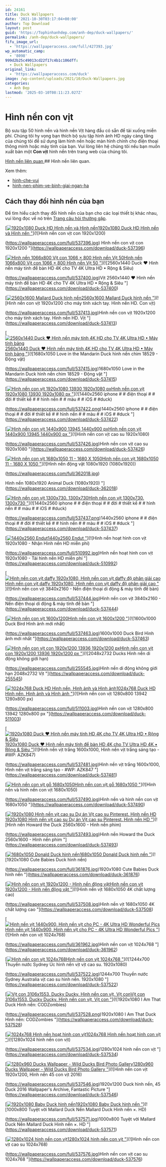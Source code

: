 ```yaml
---
id: 24161
title: Duck Wallpapers
date: '2021-10-30T03:17:04+00:00'
author: Top Download
layout: post
guid: 'https://Tophinhanhdep.com/anh-dep/duck-wallpapers/'
permalink: /anh-dep/duck-wallpapers/
fifu_image_url:
  - 'https://wallpaperaccess.com/full/427393.jpg'
wp_automatic_camp:
  - '8098'
999d2b25c49013cd22f17c4b1c106dff:
  - Duck Wallpapers
original_link:
  - 'https://wallpaperaccess.com/duck'
image: /wp-content/uploads/2021/10/Duck-Wallpapers.jpg
categories:
  - Ảnh Đẹp
lastmod: '2025-03-10T08:11:23.027Z'
---
```

# Hình nền con vịt

Bộ sưu tập 50 hình nền và hình nền Vịt hàng đầu có sẵn để tải xuống miễn phí. Chúng tôi hy vọng bạn thích bộ sưu tập hình ảnh HD ngày càng tăng của chúng tôi để sử dụng làm hình nền hoặc màn hình chính cho điện thoại thông minh hoặc máy tính của bạn. Vui lòng liên hệ chúng tôi nếu bạn muốn xuất bản một **Con vịt** hình nền trên trang web của chúng tôi.

[Hình nền liên quan ](#related) ## Hình nền liên quan.

   
 Xem thêm:

   
- [hinh-che-vui](https://tophinhanhdep.com/anh-che/hinh-che-vui/)
- [hinh-nen-phim-ve-binh-giai-ngan-ha](https://tophinhanhdep.com/hinh-nen-dep/hinh-nen-phim-ve-binh-giai-ngan-ha/)

## Cách thay đổi hình nền của bạn

Để tìm hiểu cách thay đổi hình nền của bạn cho các loại thiết bị khác nhau, vui lòng đọc về nó trên [Trang câu hỏi thường gặp](https://tophinhanhdep.com/faq/).

  
[[![1920x1080 Duck HD Hình nền và Hình nền](https://wallpaperaccess.com/full/427393.jpg)1920x1080 Duck HD Hình nền và Hình nền "](https://wallpaperaccess.com/download/duck-427393)](![Hình nền con vịt con 1920x1200)

(https://wallpaperaccess.com/full/537396.jpg) Hình nền con vịt con 1920x1200 "](https://wallpaperaccess.com/download/duck-537396)

[[![Hình nền 1066x800 Vịt con 1066 × 800 Hình nền Vịt 50](https://wallpaperaccess.com/full/361854.jpg)Hình nền 1066x800 Vịt con 1066 × 800 Hình nền Vịt 50 "](https://wallpaperaccess.com/download/duck-361854)](![2560x1440 Duck ❤ Hình nền máy tính để bàn HD 4K cho TV 4K Ultra HD • Rộng & Siêu)

(https://wallpaperaccess.com/full/537400.jpg)Vịt 2560x1440 ❤ Hình nền máy tính để bàn HD 4K cho TV 4K Ultra HD • Rộng &amp; Siêu "](https://wallpaperaccess.com/download/duck-537400)

[[![2560x1600 Mallard Duck hình nền](https://wallpaperaccess.com/full/537407.jpg)2560x1600 Mallard Duck hình nền "](https://wallpaperaccess.com/download/duck-537407)](![Hình nền con vịt 1920x1200 cho máy tính xách tay.  Hình nền HD.  Con vịt)

(https://wallpaperaccess.com/full/537413.jpg)Hình nền con vịt 1920x1200 cho máy tính xách tay. Hình nền HD. Vịt "](https://wallpaperaccess.com/download/duck-537413)

[[![2560x1440 Duck ❤ Hình nền máy tính 4K HD cho TV 4K Ultra HD • Máy tính bảng](https://wallpaperaccess.com/full/537414.jpg)2560x1440 Duck ❤ Hình nền máy tính 4K HD cho TV 4K Ultra HD • Máy tính bảng "](https://wallpaperaccess.com/download/duck-537414)](![1680x1050 Love in the Mandarin Duck hình nền chim 18529 - Động vật)

(https://wallpaperaccess.com/full/537415.jpg)1680x1050 Love in the Mandarin Duck hình nền chim 18529 - Động vật "](https://wallpaperaccess.com/download/duck-537415)

[[![Hình nền con vịt 1920x1080 13930 1920x1080 px](https://wallpaperaccess.com/full/537417.jpg)Hình nền con vịt 1920x1080 13930 1920x1080 px "](https://wallpaperaccess.com/download/duck-537417)](![1440x2560 iphone # # điện thoại # # đời # thiết kế # # hình nền # # màu # # iOS # #duck)

(https://wallpaperaccess.com/full/537422.png)1440x2560 iphone # # điện thoại # # đời # thiết kế # # hình nền # # màu # # iOS # #duck "](https://wallpaperaccess.com/download/duck-537422)

[[![Hình nền con vịt 1440x900 13945 1440x900 px](https://wallpaperaccess.com/full/511037.jpg)Hình nền con vịt 1440x900 13945 1440x900 px "](https://wallpaperaccess.com/download/duck-511037)](![Hình nền con vịt cao su 1920x1080)

(https://wallpaperaccess.com/full/537426.jpg)Hình nền con vịt cao su 1920x1080 "](https://wallpaperaccess.com/download/duck-537426)

[[![Hình nền con vịt 1680x1050 11 - 1680 X 1050](https://wallpaperaccess.com/full/362048.jpg)Hình nền con vịt 1680x1050 11 - 1680 X 1050 "](https://wallpaperaccess.com/download/duck-362048)](![Hình nền động vật 1080x1920 (1080x1920))

(https://wallpaperaccess.com/full/362018.jpg)

Hình nền 1080x1920 Animal Duck (1080x1920) "](https://wallpaperaccess.com/download/duck-362018)

[[![Hình nền con vịt 1300x730.  1300x730](https://wallpaperaccess.com/full/537435.jpg)Hình nền con vịt 1300x730. 1300x730 "](https://wallpaperaccess.com/download/duck-537435)](![1440x2560 iphone # # điện thoại # # đời # thiết kế # # hình nền # # màu # # iOS # #duck)

(https://wallpaperaccess.com/full/537437.png)1440x2560 iphone # # điện thoại # # đời # thiết kế # # hình nền # # màu # # iOS # #duck "](https://wallpaperaccess.com/download/duck-537437)

[[![1440x2560 Endut](https://wallpaperaccess.com/full/537438.png)1440x2560 Endut "](https://wallpaperaccess.com/download/duck-537438)](![Hình nền hoạt hình con vịt 1920x1080 - Nhận Hình nền HD miễn phí)

(https://wallpaperaccess.com/full/510992.jpg)Hình nền hoạt hình con vịt 1920x1080 - Tải hình nền HD miễn phí "](https://wallpaperaccess.com/download/duck-510992)

[[![Hình nền con vịt daffy 1920x1080, Hình nền con vịt daffy độ phân giải cao](https://wallpaperaccess.com/full/537441.jpg)Hình nền con vịt daffy 1920x1080, Hình nền con vịt daffy độ phân giải cao " ](https://wallpaperaccess.com/download/duck-537441)](![Hình nền con vịt 3840x2160 - Nền điện thoại di động & máy tính để bàn)

(https://wallpaperaccess.com/full/537444.jpg)Hình nền con vịt 3840x2160 - Nền điện thoại di động &amp; máy tính để bàn "](https://wallpaperaccess.com/download/duck-537444)

[[![Hình nền con vịt 1600x1200](https://wallpaperaccess.com/full/537447.jpg)Hình nền con vịt 1600x1200 "](https://wallpaperaccess.com/download/duck-537447)](![1600x1000 Duck Bird Hình ảnh mới nhất)

(https://wallpaperaccess.com/full/537463.jpg)1600x1000 Duck Bird Hình ảnh mới nhất "](https://wallpaperaccess.com/download/duck-537463)

[[![Hình nền con vịt con 1920x1200 13936 1920x1200 px](https://wallpaperaccess.com/full/361859.jpg)Hình nền con vịt con 1920x1200 13936 1920x1200 px "](https://wallpaperaccess.com/download/duck-361859)](![2048x2732 Ducks Hình nền di động không giới hạn)

(https://wallpaperaccess.com/full/255545.jpg)Hình nền di động không giới hạn 2048x2732 Vịt "](https://wallpaperaccess.com/download/duck-255545)

[[![1024x768 Duck HD Hình nền, Hình ảnh và Hình ảnh](https://wallpaperaccess.com/full/537474.jpg)1024x768 Duck HD Hình nền, Hình ảnh và Hình ảnh "](https://wallpaperaccess.com/download/duck-537474)](![Hình nền con vịt 1280x800 13942 1280x800 px)

(https://wallpaperaccess.com/full/511003.jpg)Hình nền con vịt 1280x800 13942 1280x800 px "](https://wallpaperaccess.com/download/duck-511003)

[[![1920x1080 Duck ❤ Hình nền máy tính HD 4K cho TV 4K Ultra HD • Rộng & Siêu](https://wallpaperaccess.com/full/511051.jpg)1920x1080 Duck ❤ Hình nền máy tính để bàn HD 4K cho TV Ultra HD 4K • Rộng &amp; Siêu "](https://wallpaperaccess.com/download/duck-511051)](![Hình nền vịt trắng 1600x1000, Hình nền vịt trắng sáng tạo - #WP: AZK847)

(https://wallpaperaccess.com/full/537481.jpg)Hình nền vịt trắng 1600x1000, Hình nền vịt trắng sáng tạo - #WP: AZK847 "](https://wallpaperaccess.com/download/duck-537481)

[[![Hình nền con vịt gỗ 1680x1050](https://wallpaperaccess.com/full/472445.jpg)Hình nền con vịt gỗ 1680x1050 "](https://wallpaperaccess.com/download/duck-472445)](![Hình nền và hình nền con vịt 1680x1050)

(https://wallpaperaccess.com/full/537490.jpg)Hình nền và hình nền con vịt 1680x1050 "](https://wallpaperaccess.com/download/duck-537490)

[[![1920x1080 Hình nền vịt cao su Dự án Vịt cao su Pinterest.  Hình nền HD](https://wallpaperaccess.com/full/537491.jpg)1920x1080 Hình nền vịt cao su Dự án Vịt cao su Pinterest. Hình nền HD "](https://wallpaperaccess.com/download/duck-537491)](![Hình nền Howard the Duck 2560x1600 - Hình nền phim)

(https://wallpaperaccess.com/full/537493.jpg)Hình nền Howard the Duck 2560x1600 - Hình nền phim "](https://wallpaperaccess.com/download/duck-537493)

[[![1680x1050 Donald Duck hình nền](https://wallpaperaccess.com/full/537497.jpg)1680x1050 Donald Duck hình nền "](https://wallpaperaccess.com/download/duck-537497)](![1920x1080 Cute Babies Duck hình nền)

(https://wallpaperaccess.com/full/361876.jpg)1920x1080 Cute Babies Duck hình nền "](https://wallpaperaccess.com/download/duck-361876)

[[![Hình nền con vịt 1920x1200 - Hình nền động vật](https://wallpaperaccess.com/full/537503.jpg)Hình nền con vịt 1920x1200 - Hình nền động vật "](https://wallpaperaccess.com/download/duck-537503)](![Hình nền vịt 1680x1050 4K chất lượng cao)

(https://wallpaperaccess.com/full/537508.jpg)Hình nền vịt 1680x1050 4K chất lượng cao "](https://wallpaperaccess.com/download/duck-537508)

[[![Hình nền vịt 1440x900, Hình nền vịt cho PC - 4K Ultra HD Wonderful Pics](https://wallpaperaccess.com/full/190655.jpg)Hình nền vịt 1440x900, Hình nền vịt cho PC - 4K Ultra HD Wonderful Pics "](https://wallpaperaccess.com/download/duck-190655)](![Hình nền con vịt 1024x768)

(https://wallpaperaccess.com/full/361962.jpg)Hình nền con vịt 1024x768 "](https://wallpaperaccess.com/download/duck-361962)

[[![Hình nền con vịt 1024x768](https://wallpaperaccess.com/full/537514.jpg)Hình nền con vịt 1024x768 "](https://wallpaperaccess.com/download/duck-537514)](![1244x700 Thuyền nước Sydney Úc hình nền vịt vịt cao su.  1920x1080)

(https://wallpaperaccess.com/full/537522.jpg)1244x700 Thuyền nước Sydney Australia vịt cao su hình nền. 1920x1080 "](https://wallpaperaccess.com/download/duck-537522)

[[![Vịt con 3106x1553.  Ducky Ducky.  Hình nền con vịt, Vịt con](https://wallpaperaccess.com/full/362019.jpg)Vịt con 3106x1553. Ducky Ducky. Hình nền con vịt, Vịt con "](https://wallpaperaccess.com/download/duck-362019)](![1920x1080 I Am That Duck Hình nền: CODZombies)

(https://wallpaperaccess.com/full/537528.png)1920x1080 I Am That Duck Hình nền: CODZombies "](https://wallpaperaccess.com/download/duck-537528)

[[![1024x768 Hình nền hoạt hình con vịt](https://wallpaperaccess.com/full/537532.jpg)1024x768 Hình nền hoạt hình con vịt "](https://wallpaperaccess.com/download/duck-537532)](![1280x1024 hình nền con vịt)

(https://wallpaperaccess.com/full/537534.jpg)1280x1024 hình nền con vịt "](https://wallpaperaccess.com/download/duck-537534)

[[![1280x960 Ducks Wallpaper - Wild Ducks Bird Photo Gallery](https://wallpaperaccess.com/full/537537.jpg)1280x960 Ducks Wallpaper - Wild Ducks Bird Photo Gallery "](https://wallpaperaccess.com/download/duck-537537)](![Hình nền con vịt 1920x1200, Hình nền 45 con vịt 2016)

(https://wallpaperaccess.com/full/537546.jpg)1920x1200 Duck hình nền, 45 Duck 2016 Wallpaper's Archive, Fantastic Picture "](https://wallpaperaccess.com/download/duck-537546)

[[![1920x1080 Baby Duck hình nền](https://wallpaperaccess.com/full/537549.jpg)1920x1080 Baby Duck hình nền "](https://wallpaperaccess.com/download/duck-537549)](![1000x800 Tuyệt vời Mallard Duck Nền Mallard Duck Hình nền ×.  HD)

(https://wallpaperaccess.com/full/537571.jpg)1000x800 Tuyệt vời Mallard Duck Nền Mallard Duck Hình nền ×. HD "](https://wallpaperaccess.com/download/duck-537571)

[[![1280x1024 hình nền con vịt](https://wallpaperaccess.com/full/537573.jpg)1280x1024 hình nền con vịt "](https://wallpaperaccess.com/download/duck-537573)](![Hình nền con vịt cao su 1024x768)

(https://wallpaperaccess.com/full/537576.jpg)Hình nền con vịt cao su 1024x768 "](https://wallpaperaccess.com/download/duck-537576)
